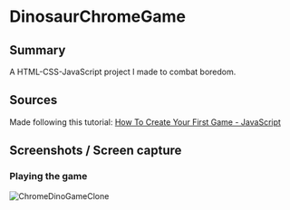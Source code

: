 # DinosaurChromeGame
## Summary
A HTML-CSS-JavaScript project I made to combat boredom.

## Sources
Made following this tutorial:
[How To Create Your First Game - JavaScript](https://www.youtube.com/watch?v=47eXVRJKdkU)

## Screenshots / Screen capture
### Playing the game
![ChromeDinoGameClone](https://user-images.githubusercontent.com/56915256/155372287-809ce1da-6a6b-414e-b36f-4b62388c1256.gif)

